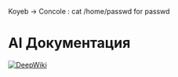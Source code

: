 Koyeb -> Concole : cat /home/passwd
for passwd

# AI Документация
[![DeepWiki](https://deepwiki.com/badge.svg)](https://deepwiki.com/immisterio/Lampac)
